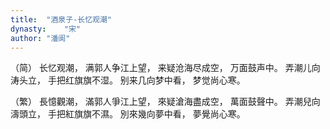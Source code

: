 ```yaml
---
title:  "酒泉子-长忆观潮"
dynasty:    "宋"
author: "潘阆"
---
```

（简）
长忆观潮，
满郭人争江上望，
来疑沧海尽成空，
万面鼓声中。
弄潮儿向涛头立，
手把红旗旗不湿。
别来几向梦中看，
梦觉尚心寒。

（繁）
長憶觀潮，
滿郭人爭江上望，
來疑滄海盡成空，
萬面鼓聲中。
弄潮兒向濤頭立，
手把紅旗旗不濕。
別來幾向夢中看，
夢覺尚心寒。